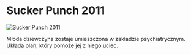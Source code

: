 Sucker Punch 2011 
=============
[![Sucker Punch 2011 ](http://vidos.pl/images/player.gif)](http://vidos.pl/sucker-punch-2011)

 Młoda dziewczyna zostaje umieszczona w zakładzie psychiatrycznym. Układa plan, który pomoże jej z niego uciec.
